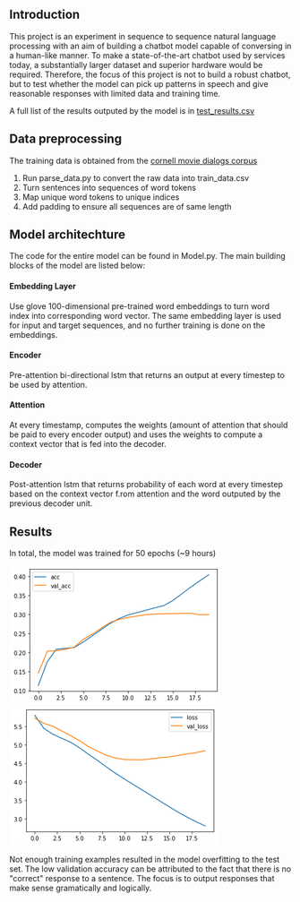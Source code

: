 ## Introduction

This project is an experiment in sequence to sequence natural language processing with an aim of building a chatbot model capable of conversing in a human-like manner. To make a state-of-the-art chatbot used by services today, a substantially larger dataset and superior hardware would be required. Therefore, the focus of this project is not to build a robust chatbot, but to test whether the model can pick up patterns in speech and give reasonable responses with limited data and training time. 

A full list of the results outputed by the model is in [test_results.csv](https://github.com/laurie-gao/Movie-Chatbot/blob/master/results/test_results.csv)

## Data preprocessing

The training data is obtained from the [cornell movie dialogs corpus](https://www.cs.cornell.edu/~cristian/Cornell_Movie-Dialogs_Corpus.html)

1. Run parse_data.py to convert the raw data into train_data.csv
2. Turn sentences into sequences of word tokens
3. Map unique word tokens to unique indices
4. Add padding to ensure all sequences are of same length

## Model architechture

The code for the entire model can be found in Model.py. The main building blocks of the model are listed below:

#### Embedding Layer
Use glove 100-dimensional pre-trained word embeddings to turn word index into corresponding word vector.
The same embedding layer is used for input and target sequences, and no further training is done on the embeddings.

#### Encoder
Pre-attention bi-directional lstm that returns an output at every timestep to be used by attention.

#### Attention
At every timestamp, computes the weights (amount of attention that should be paid to every encoder output) and uses the weights to compute a context vector that is fed into the decoder.

#### Decoder
Post-attention lstm that returns probability of each word at every timestep based on the context vector f.rom attention and the word outputed by the previous decoder unit.

## Results

In total, the model was trained for 50 epochs (~9 hours)

![accuracy](https://github.com/laurie-gao/Movie-Chatbot/blob/master/graphs/acc.png)
![loss](https://github.com/laurie-gao/Movie-Chatbot/blob/master/graphs/loss.png)

Not enough training examples resulted in the model overfitting to the test set. The low validation accuracy can be attributed to the fact that there is no "correct" response to a sentence. The focus is to output responses that make sense gramatically and logically.
